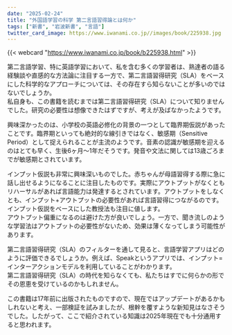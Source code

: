 ```yaml
---
date: "2025-02-24"
title: "外国語学習の科学 第二言語習得論とは何か"
tags: ["新書", "岩波新書", "言語"]
twitter_card_image: https://www.iwanami.co.jp//images/book/225938.jpg
---
```


{{< webcard "https://www.iwanami.co.jp/book/b225938.html" >}}

第二言語学習、特に英語学習において、私を含む多くの学習者は、熟達者の語る経験談や直感的な方法論に注目する一方で、第二言語習得研究（SLA）をベースにした科学的なアプローチについては、その存在すら知らないことが多いのではないでしょうか。  
私自身も、この書籍を読むまでは第二言語習得研究（SLA）について知りませんでした。研究の必要性は想像できたはずですが、考えが及ばなかったようです。

興味深かったのは、小学校の英語必修化の背景の一つとして臨界期仮説があったことです。臨界期といっても絶対的な線引きではなく、敏感期（Sensitive Period）として捉えられることが主流のようです。音素の認識が敏感期を迎えるのはとても早く、生後6ヶ月〜1年だそうです。発音や文法に関しては13歳ごろまでが敏感期とされています。

インプット仮説も非常に興味深いものでした。赤ちゃんが母語習得する際に急に話し出せるようになることに注目したものです。実際にアウトプットがなくともリハーサルがあれば言語能力は発達するとされています。アウトプットをしなくとも、インプット+アウトプットの必要性があれば言語習得につながるのです。インプット仮説をベースにした教授法も注目に値します。  
アウトプット偏重になるのは避けた方が良いでしょう。一方で、聞き流しのような学習法はアウトプットの必要性がないため、効果は薄くなってしまう可能性があります。

第二言語習得研究（SLA）のフィルターを通して見ると、言語学習アプリはどのように評価できるでしょうか。例えば、Speakというアプリでは、インプット=インターアクションモデルを利用していることがわかります。  
第二言語習得研究（SLA）の時代を知らなくても、私たちはすでに何らかの形でその恩恵を受けているのかもしれません。

この書籍は17年前に出版されたものですので、現在ではアップデートがあるかもしれないと考え、一部検証を試みましたが、根幹を覆すような新知見はなさそうでした。したがって、ここで紹介されている知識は2025年現在でも十分通用すると思われます。
